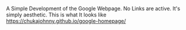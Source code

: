 A Simple Development of the Google Webpage. 
No Links are active. 
It's simply aesthetic.
This is what It looks like https://chukajohnny.github.io/google-homepage/
